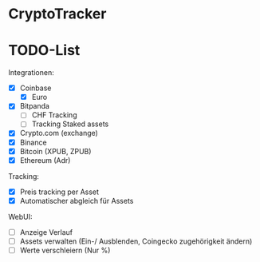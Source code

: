 # CryptoTracker

# TODO-List
Integrationen:
- [x] Coinbase
  - [x] Euro 
- [x] Bitpanda
  - [ ] CHF Tracking
  - [ ] Tracking Staked assets
- [x] Crypto.com (exchange)
- [x] Binance
- [x] Bitcoin (XPUB, ZPUB)
- [x] Ethereum (Adr)

Tracking:
- [x] Preis tracking per Asset
- [x] Automatischer abgleich für Assets

WebUI:
- [ ] Anzeige Verlauf
- [ ] Assets verwalten (Ein-/ Ausblenden, Coingecko zugehörigkeit ändern)
- [ ] Werte verschleiern (Nur %)
